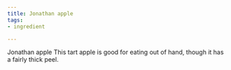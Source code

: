 ```yaml
---
title: Jonathan apple
tags:
- ingredient

---
```

Jonathan apple This tart apple is good for eating out of hand, though it has a fairly thick peel.
